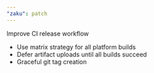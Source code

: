 ```yaml
---
"zaku": patch
---
```


Improve CI release workflow

- Use matrix strategy for all platform builds
- Defer artifact uploads until all builds succeed
- Graceful git tag creation
